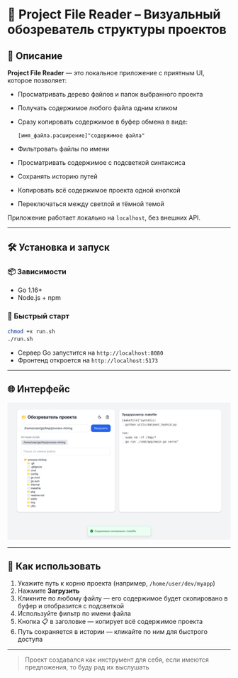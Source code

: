 # 📁 Project File Reader – Визуальный обозреватель структуры проектов

## 🧩 Описание
**Project File Reader** — это локальное приложение с приятным UI, которое позволяет:

- Просматривать дерево файлов и папок выбранного проекта
- Получать содержимое любого файла одним кликом
- Сразу копировать содержимое в буфер обмена в виде:

  ```
  [имя_файла.расширение]"содержимое файла"
  ```

- Фильтровать файлы по имени
- Просматривать содержимое с подсветкой синтаксиса
- Сохранять историю путей
- Копировать всё содержимое проекта одной кнопкой
- Переключаться между светлой и тёмной темой

Приложение работает локально на `localhost`, без внешних API.

---

## 🛠️ Установка и запуск

### 📦 Зависимости
- Go 1.16+
- Node.js + npm

### 🚀 Быстрый старт
```bash
chmod +x run.sh
./run.sh
```

- Сервер Go запустится на `http://localhost:8080`
- Фронтенд откроется на `http://localhost:5173`

---

## 🌐 Интерфейс

![alt text](image.png)

---

## 🧠 Как использовать

1. Укажите путь к корню проекта (например, `/home/user/dev/myapp`)
2. Нажмите **Загрузить**
3. Кликните по любому файлу — его содержимое будет скопировано в буфер и отобразится с подсветкой
4. Используйте фильтр по имени файла
5. Кнопка 📋 в заголовке — копирует всё содержимое проекта
6. Путь сохраняется в истории — кликайте по ним для быстрого доступа

---

> Проект создавался как инструмент для себя, если имеются предложения, то буду рад их выслушать
